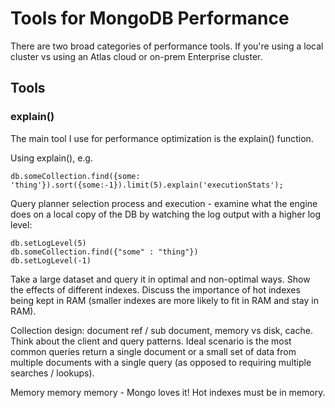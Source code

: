 # Tools for MongoDB Performance
There are two broad categories of performance tools. If you're using a local cluster vs using an Atlas cloud or on-prem Enterprise cluster.

## Tools

### explain()
The main tool I use for performance optimization is the explain() function.

Using explain(), e.g.  
```
db.someCollection.find({some: 'thing'}).sort({some:-1}).limit(5).explain('executionStats');
```

Query planner selection process and execution - examine what the engine does on a local copy of the DB by watching the log output with a higher log level:
```
db.setLogLevel(5)
db.someCollection.find({"some" : "thing"})
db.setLogLevel(-1)
```


Take a large dataset and query it in optimal and non-optimal ways. Show the effects of different indexes. Discuss the importance of hot indexes being kept in RAM (smaller indexes are more likely to fit in RAM and stay in RAM).

Collection design: document ref / sub document, memory vs disk, cache. Think about the client and query patterns. Ideal scenario is the most common queries return a single document or a small set of data from multiple documents with a single query (as opposed to requiring multiple searches / lookups).  

Memory memory memory - Mongo loves it! Hot indexes must be in memory. 
